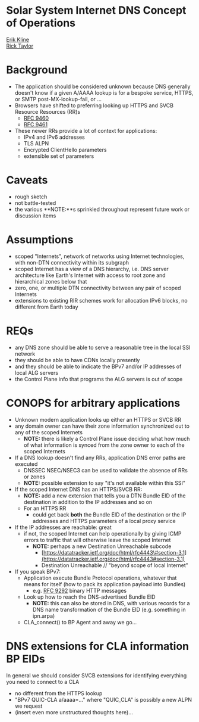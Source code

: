 # Solar System Internet DNS Concept of Operations

[Erik Kline](mailto:ek@aalyria.com)  
[Rick Taylor](mailto:rtaylor@aalyria.com)


# Background

* The application should be considered unknown because DNS generally doesn't know if a given A/AAAA lookup is for a bespoke service, HTTPS, or SMTP post-MX-lookup-fail, or …  
* Browsers have shifted to preferring looking up HTTPS and SVCB Resource Resources (RR)s  
  * [RFC 9460](https://datatracker.ietf.org/doc/html/rfc9460)  
  * [RFC 9461](https://datatracker.ietf.org/doc/html/rfc9461)  
* These newer RRs provide a lot of context for applications:  
  * IPv4 and IPv6 addresses  
  * TLS ALPN  
  * Encrypted ClientHello parameters  
  * extensible set of parameters

# Caveats

* rough sketch  
* not battle-tested  
* the various **NOTE:**s sprinkled throughout represent future work or discussion items

# Assumptions

* scoped "Internets", network of networks using Internet technologies, with non-DTN connectivity within its subgraph  
* scoped Internet has a view of a DNS hierarchy, i.e. DNS server architecture like Earth's Internet with access to root zone and hierarchical zones below that  
* zero, one, or multiple DTN connectivity between any pair of scoped Internets  
* extensions to existing RIR schemes work for allocation IPv6 blocks, no different from Earth today

# REQs

* any DNS zone should be able to serve a reasonable tree in the local SSI network  
* they should be able to have CDNs locally presently  
* and they should be able to indicate the BPv7 and/or IP addresses of local ALG servers  
* the Control Plane info that programs the ALG servers is out of scope

# CONOPS for arbitrary applications

* Unknown modern application looks up either an HTTPS or SVCB RR  
* any domain owner can have their zone information synchronized out to any of the scoped Internets  
  * **NOTE:** there is likely a Control Plane issue deciding what how much of what information is synced from the zone owner to each of the scoped Internets  
* If a DNS lookup doesn't find any RRs, application DNS error paths are executed  
  * DNSSEC NSEC/NSEC3 can be used to validate the absence of RRs or zones  
  * **NOTE:** possible extension to say "it's not available within this SSI"  
* If the scoped Internet DNS has an HTTPS/SVCB RR:  
  * **NOTE:** add a new extension that tells you a DTN Bundle EID of the destination in addition to the IP addresses and so on  
  * For an HTTPS RR  
    * could get back **both** the Bundle EID of the destination or the IP addresses and HTTPS parameters of a local proxy service  
* If the IP addresses are reachable: great  
  * if not, the scoped Internet can help operationally by giving ICMP errors to traffic that will otherwise leave the scoped Internet  
    * **NOTE:** perhaps a new Destination Unreachable subcode  
      * [https://datatracker.ietf.org/doc/html/rfc4443\#section-3.1](https://datatracker.ietf.org/doc/html/rfc4443#section-3.1)  
      * Destination Unreachable // "beyond scope of local Internet"  
* If you speak BPv7:  
  * Application execute Bundle Protocol operations, whatever that means for itself (how to pack its application payload into Bundles)  
    * e.g. [RFC 9292](https://datatracker.ietf.org/doc/html/rfc9292) binary HTTP messages  
  * Look up how to reach the DNS-advertised Bundle EID  
    * **NOTE:** this can also be stored in DNS, with various records for a DNS name transformation of the Bundle EID (e.g. something in ipn.arpa)  
  * CLA\_connect() to BP Agent and away we go…

# DNS extensions for CLA information BP EIDs

In general we should consider SVCB extensions for identifying everything you need to connect to a CLA

* no different from the HTTPS lookup  
* "BPv7 QUIC-CLA a/aaaa=..." where "QUIC\_CLA" is possibly a new ALPN we request  
* (insert even more unstructured thoughts here)…
